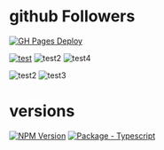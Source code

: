 # github Followers
[![GH Pages Deploy](https://github.com/MichaelCurrin/badge-generator/workflsvg)](https://github.com/MichaelCurrin/badge-generator/actions/workflows/main.yml "GitHub Actions workflow status")

[![test](https://github.com/AzizSaidani/githubactions/workflows/cron/badge.svg)](https://github.com/AzizSaidani/githubactions/actions/workflows/cron.yml "GitHub Actions workflow status")
![test2](https://github.com/AzizSaidani/githubactions/actions/workflows/hello-world.yml/badge.svg?branch=master)
![test4](https://github.com/AzizSaidani/githubactions/actions/workflows/bla.yml/badge.svg?branch=master)

![test2](https://github.com/AzizSaidani/githubactions/actions/workflows/pull-request.yml/badge.svg?branch=master)
![test3](https://github.com/Wandalen/wTools/actions/workflows/ModuleModInterfacePush.yml/badge.svg?branch=master)

# versions
[![NPM Version](https://img.shields.io/badge/dynamic/json?label=node&query=%24.engines%5B%22node%22%5D&url=https%3A%2F%2Fraw.githubusercontent.com%2FAzizSaidani%2Fgithubactions%2Fmaster%2Fpackage.json)](https://nodejs.org "Go to Node.js homepage")
[![Package - Typescript](https://img.shields.io/github/package-json/dependency-version/AzizSaidani/githubactions/dev/typescript?logo=typescript&logoColor=white)](https://www.npmjs.com/package/typescript "Go to TypeScript on NPM")
